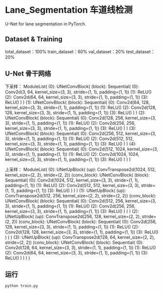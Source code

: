 # Lane_Segmentation 车道线检测
U-Net for lane segmentation in PyTorch.

## Dataset & Training
total_dataset：100%
train_dataset：60%
val_dataset：20%
test_dataset：20%

## U-Net 骨干网络
下采样：
ModuleList(
  (0): UNetConvBlock(
    (block): Sequential(
      (0): Conv2d(3, 64, kernel_size=(3, 3), stride=(1, 1), padding=(1, 1))
      (1): ReLU()
      (2): Conv2d(64, 64, kernel_size=(3, 3), stride=(1, 1), padding=(1, 1))
      (3): ReLU()
    )
  )
  (1): UNetConvBlock(
    (block): Sequential(
      (0): Conv2d(64, 128, kernel_size=(3, 3), stride=(1, 1), padding=(1, 1))
      (1): ReLU()
      (2): Conv2d(128, 128, kernel_size=(3, 3), stride=(1, 1), padding=(1, 1))
      (3): ReLU()
    )
  )
  (2): UNetConvBlock(
    (block): Sequential(
      (0): Conv2d(128, 256, kernel_size=(3, 3), stride=(1, 1), padding=(1, 1))
      (1): ReLU()
      (2): Conv2d(256, 256, kernel_size=(3, 3), stride=(1, 1), padding=(1, 1))
      (3): ReLU()
    )
  )
  (3): UNetConvBlock(
    (block): Sequential(
      (0): Conv2d(256, 512, kernel_size=(3, 3), stride=(1, 1), padding=(1, 1))
      (1): ReLU()
      (2): Conv2d(512, 512, kernel_size=(3, 3), stride=(1, 1), padding=(1, 1))
      (3): ReLU()
    )
  )
  (4): UNetConvBlock(
    (block): Sequential(
      (0): Conv2d(512, 1024, kernel_size=(3, 3), stride=(1, 1), padding=(1, 1))
      (1): ReLU()
      (2): Conv2d(1024, 1024, kernel_size=(3, 3), stride=(1, 1), padding=(1, 1))
      (3): ReLU()
    )
  )
)

上采样：
ModuleList(
  (0): UNetUpBlock(
    (up): ConvTranspose2d(1024, 512, kernel_size=(2, 2), stride=(2, 2))
    (conv_block): UNetConvBlock(
      (block): Sequential(
        (0): Conv2d(1024, 512, kernel_size=(3, 3), stride=(1, 1), padding=(1, 1))
        (1): ReLU()
        (2): Conv2d(512, 512, kernel_size=(3, 3), stride=(1, 1), padding=(1, 1))
        (3): ReLU()
      )
    )
  )
  (1): UNetUpBlock(
    (up): ConvTranspose2d(512, 256, kernel_size=(2, 2), stride=(2, 2))
    (conv_block): UNetConvBlock(
      (block): Sequential(
        (0): Conv2d(512, 256, kernel_size=(3, 3), stride=(1, 1), padding=(1, 1))
        (1): ReLU()
        (2): Conv2d(256, 256, kernel_size=(3, 3), stride=(1, 1), padding=(1, 1))
        (3): ReLU()
      )
    )
  )
  (2): UNetUpBlock(
    (up): ConvTranspose2d(256, 128, kernel_size=(2, 2), stride=(2, 2))
    (conv_block): UNetConvBlock(
      (block): Sequential(
        (0): Conv2d(256, 128, kernel_size=(3, 3), stride=(1, 1), padding=(1, 1))
        (1): ReLU()
        (2): Conv2d(128, 128, kernel_size=(3, 3), stride=(1, 1), padding=(1, 1))
        (3): ReLU()
      )
    )
  )
  (3): UNetUpBlock(
    (up): ConvTranspose2d(128, 64, kernel_size=(2, 2), stride=(2, 2))
    (conv_block): UNetConvBlock(
      (block): Sequential(
        (0): Conv2d(128, 64, kernel_size=(3, 3), stride=(1, 1), padding=(1, 1))
        (1): ReLU()
        (2): Conv2d(64, 64, kernel_size=(3, 3), stride=(1, 1), padding=(1, 1))
        (3): ReLU()
      )
    )
  )
)

## 运行
```base
python train.py
```